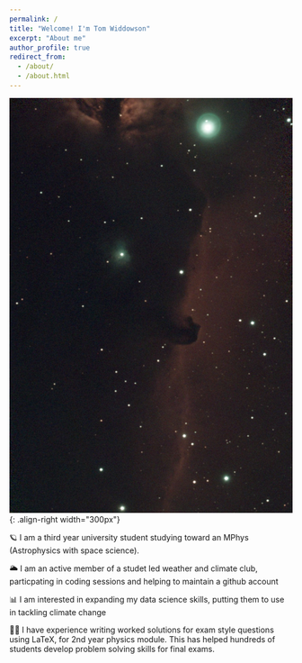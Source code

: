 ```yaml
---
permalink: /
title: "Welcome! I'm Tom Widdowson"
excerpt: "About me"
author_profile: true
redirect_from: 
  - /about/
  - /about.html
---
```



![Horsehead nebula](/images/nebula.jpg){: .align-right width="300px"}

🪐 I am a third year university student studying toward an MPhys (Astrophysics with space science). 

🌥️ I am an active member of a studet led weather and climate club, particpating in coding sessions and helping to maintain a github account

📊 I am interested in expanding my data science skills, putting them to use in tackling climate change

🧑‍🔬 I have experience writing worked solutions for exam style questions using LaTeX, for 2nd year physics module. This has helped hundreds of students develop problem solving skills for final exams.  





